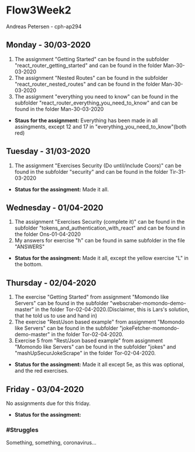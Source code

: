 # Flow3Week2
Andreas Petersen - cph-ap294 <br>

## Monday - 30/03-2020
<ol>
<li> The assignment "Getting Started" can be found in the subfolder "react_router_getting_started" and can be found in the folder Man-30-03-2020</li>
<li> The assignment "Nested Routes" can be found in the subfolder "react_router_nested_routes" and can be found in the folder Man-30-03-2020</li>
<li>The assignment "everything you need to know" can be found in the subfolder "react_router_everything_you_need_to_know" and can be found in the folder Man-30-03-2020 </li>
</ol>

- **Staus for the assignment:** Everything has been made in all assingments, except 12 and 17 in "everything_you_need_to_know"(both red)

## Tuesday - 31/03-2020
<ol>
<li>The assignment "Exercises Security (Do until/include Coors)" can be found in the subfolder "security" and can be found in the folder Tir-31-03-2020</li>
</ol>

- **Status for the assingment:** Made it all.

## Wednesday - 01/04-2020
<ol>
<li>The assignment "Exercises Security (complete it)" can be found in the subfolder "tokens_and_authentication_with_react" and can be found in the folder Ons-01-04-2020</li>
<li>My answers for exercise "h" can be found in same subfolder in the file "ANSWERS"</li>  
</ol>

- **Status for the assingment:** Made it all, except the yellow exercise "L" in the bottom.

## Thursday - 02/04-2020
1. The exercise "Getting Started" from assignment "Momondo like Servers" can be found in the subfolder "webscraber-momondo-demo-master" in the folder Tor-02-04-2020.(Disclaimer, this is Lars's solution, that he told us to use and hand in)<br>
2. The exercise "Rest/Json based example" from assignment "Momondo like Servers" can be found in the subfolder "jokeFetcher-momondo-demo-master" in the folder Tor-02-04-2020.<br>
3. Exercise 5 from "Rest/Json based example" from assignment "Momondo like Servers" can be found in the subfolder "jokes" and "mashUpSecurJokeScrape" in the folder Tor-02-04-2020.<br>

- **Status for the assingment:** Made it all except 5e, as this was optional, and the red exercises.

## Friday - 03/04-2020
No assignments due for this friday.
- **Status for the assingment:** 

### #Struggles
Something, something, coronavirus...
